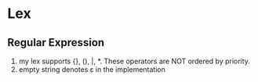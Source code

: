 # Lex

## Regular Expression
1. my lex supports {}, (), |, *. These operators are NOT ordered by priority.
2. empty string denotes ε in the implementation